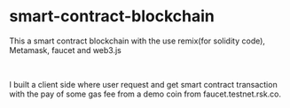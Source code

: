 # smart-contract-blockchain

<p>This a smart contract blockchain with the use remix(for solidity code), Metamask, faucet and web3.js</p><br>
<p>I built a client side where user request and get smart contract transaction with the pay of some gas fee from a demo coin from faucet.testnet.rsk.co.</p>
